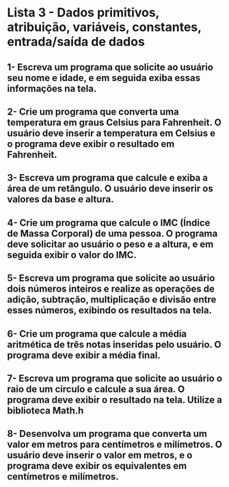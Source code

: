 # Lista 3 - Dados primitivos, atribuição, variáveis, constantes, entrada/saída de dados

## 1- Escreva um programa que solicite ao usuário seu nome e idade, e em seguida exiba essas informações na tela.
## 2- Crie um programa que converta uma temperatura em graus Celsius para Fahrenheit. O usuário deve inserir a temperatura em Celsius e o programa deve exibir o resultado em Fahrenheit.
## 3- Escreva um programa que calcule e exiba a área de um retângulo. O usuário deve inserir os valores da base e altura.
## 4- Crie um programa que calcule o IMC (Índice de Massa Corporal) de uma pessoa. O programa deve solicitar ao usuário o peso e a altura, e em seguida exibir o valor do IMC.
## 5- Escreva um programa que solicite ao usuário dois números inteiros e realize as operações de adição, subtração, multiplicação e divisão entre esses números, exibindo os resultados na tela.
## 6- Crie um programa que calcule a média aritmética de três notas inseridas pelo usuário. O programa deve exibir a média final.
## 7- Escreva um programa que solicite ao usuário o raio de um círculo e calcule a sua área. O programa deve exibir o resultado na tela. Utilize a biblioteca Math.h
## 8- Desenvolva um programa que converta um valor em metros para centímetros e milímetros. O usuário deve inserir o valor em metros, e o programa deve exibir os equivalentes em centímetros e milímetros.
